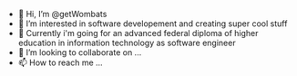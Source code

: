 - 👋 Hi, I’m @getWombats
- 👀 I’m interested in software developement and creating super cool stuff
- 🌱 Currently i'm going for  an advanced federal diploma of higher education in information technology as software engineer
- 💞️ I’m looking to collaborate on ...
- 📫 How to reach me ...

<!---
getWombats/getWombats is a ✨ special ✨ repository because its `README.md` (this file) appears on your GitHub profile.
You can click the Preview link to take a look at your changes.
--->
